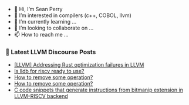 - 👋 Hi, I’m Sean Perry
- 👀 I’m interested in compilers (c++, COBOL, llvm)
- 🌱 I’m currently learning ...
- 💞️ I’m looking to collaborate on ...
- 📫 How to reach me ...

<!---
s66perry/s66perry is a ✨ special ✨ repository because its `README.md` (this file) appears on your GitHub profile.
You can click the Preview link to take a look at your changes.
--->
### 📕 Latest LLVM Discourse Posts

<!-- DISCOURSE-LLVM:START -->
- [[LLVM] Addressing Rust optimization failures in LLVM](https://discourse.llvm.org/t/llvm-addressing-rust-optimization-failures-in-llvm/68096#post_6)
- [Is lldb for riscv ready to use?](https://discourse.llvm.org/t/is-lldb-for-riscv-ready-to-use/68326#post_2)
- [How to remove some operation?](https://discourse.llvm.org/t/how-to-remove-some-operation/68395#post_2)
- [How to remove some operation?](https://discourse.llvm.org/t/how-to-remove-some-operation/68395#post_1)
- [C code snippets that generate instructions from bitmanip extension in LLVM-RISCV backend](https://discourse.llvm.org/t/c-code-snippets-that-generate-instructions-from-bitmanip-extension-in-llvm-riscv-backend/68321#post_5)
<!-- DISCOURSE-LLVM:END -->

